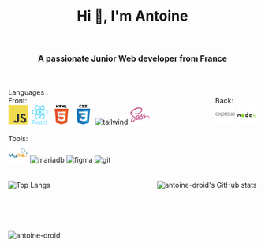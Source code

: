 <h1 align="center">Hi 👋, I'm Antoine</h1>
<br />
<h3 align="center">A passionate Junior Web developer from France</h3>
<br />
<br />
Languages :
<div style="display: flex; justify-content: space-between;">
  <div style="display: inline-block;">
    Front:
    <div align="left">
      <img src="https://raw.githubusercontent.com/devicons/devicon/master/icons/javascript/javascript-original.svg" alt="javascript" width="40" height="40"/>
      <img src="https://raw.githubusercontent.com/devicons/devicon/master/icons/react/react-original-wordmark.svg" alt="react" width="40" height="40"/> 
      <img src="https://raw.githubusercontent.com/devicons/devicon/master/icons/html5/html5-original-wordmark.svg" alt="html5" width="40" height="40"/>
      <img src="https://raw.githubusercontent.com/devicons/devicon/master/icons/css3/css3-original-wordmark.svg" alt="css3" width="40" height="40"/>
      <img src="https://www.vectorlogo.zone/logos/tailwindcss/tailwindcss-icon.svg" alt="tailwind" width="40" height="40"/> 
      <img src="https://raw.githubusercontent.com/devicons/devicon/master/icons/sass/sass-original.svg" alt="sass" width="40" height="40"/> 
    </div>
  </div>
  <div style="display: inline-block;">
    Back:
    <div align="right">
      <img src="https://raw.githubusercontent.com/devicons/devicon/master/icons/express/express-original-wordmark.svg" alt="express" width="40" height="40"/> 
      <img src="https://raw.githubusercontent.com/devicons/devicon/master/icons/nodejs/nodejs-original-wordmark.svg" alt="nodejs" width="40" height="40"/> 
    </div>
  </div>
</div>
<br />
Tools:
<br />
<div display: inline-block;>
<img src="https://raw.githubusercontent.com/devicons/devicon/master/icons/mysql/mysql-original-wordmark.svg" alt="mysql" width="40" height="40"/> 
<img src="https://www.vectorlogo.zone/logos/mariadb/mariadb-icon.svg" alt="mariadb" width="40" height="40"/> 
<img src="https://www.vectorlogo.zone/logos/figma/figma-icon.svg" alt="figma" width="40" height="40"/>
<img src="https://www.vectorlogo.zone/logos/git-scm/git-scm-icon.svg" alt="git" width="40" height="40"/>
</div>
<br />
<br />
<div >
<img align="left" src="https://github-readme-stats.vercel.app/api/top-langs/?username=antoine-droid&layout=default&theme=radical" alt="Top Langs" style="margin-bottom: 2rem;" />  
<img align="right" src="https://github-readme-stats.vercel.app/api?username=antoine-droid&count_private=true&show_icons=true&include_all_commits=true&title_color=113dee&text_color=fcf7f7&icon_color=faf4f4&theme=solarized-dark" alt="antoine-droid's GitHub stats" style="margin-bottom: 2rem;" /> 
</div>
<br />
<br />
<br />
<br />
<br />
<br />
<div align="left" bottom="0" top="2rem">
<img src="https://github-profile-trophy.vercel.app/?username=antoine-droid" alt="antoine-droid" /> 
</div>
<br />
